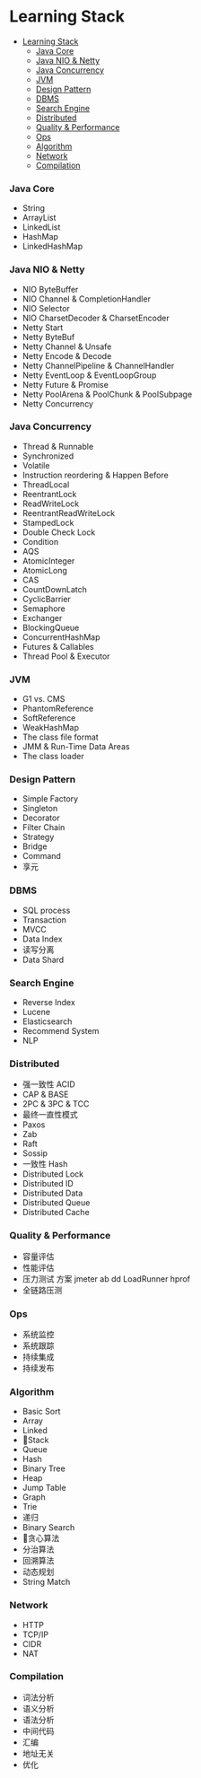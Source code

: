 # Learning Stack
- [Learning Stack](#learning-stack)
    - [Java Core](#java-core)
    - [Java NIO & Netty](#java-nio--netty)
    - [Java Concurrency](#java-concurrency)
    - [JVM](#jvm)
    - [Design Pattern](#design-pattern)
    - [DBMS](#dbms)
    - [Search Engine](#search-engine)
    - [Distributed](#distributed)
    - [Quality & Performance](#quality--performance)
    - [Ops](#ops)
    - [Algorithm](#algorithm)
    - [Network](#network)
    - [Compilation](#compilation)
### Java Core
- String
- ArrayList
- LinkedList
- HashMap
- LinkedHashMap

### Java NIO & Netty
- NIO ByteBuffer
- NIO Channel & CompletionHandler
- NIO Selector
- NIO CharsetDecoder & CharsetEncoder
- Netty Start
- Netty ByteBuf
- Netty Channel & Unsafe
- Netty Encode & Decode
- Netty ChannelPipeline & ChannelHandler
- Netty EventLoop & EventLoopGroup
- Netty Future & Promise
- Netty PoolArena & PoolChunk & PoolSubpage
- Netty Concurrency

### Java Concurrency
- Thread & Runnable
- Synchronized
- Volatile
- Instruction reordering & Happen Before
- ThreadLocal
- ReentrantLock
- ReadWriteLock
- ReentrantReadWriteLock
- StampedLock
- Double Check Lock
- Condition
- AQS
- AtomicInteger
- AtomicLong
- CAS
- CountDownLatch
- CyclicBarrier
- Semaphore
- Exchanger
- BlockingQueue
- ConcurrentHashMap
- Futures & Callables
- Thread Pool & Executor

### JVM
- G1 vs. CMS
- PhantomReference
- SoftReference
- WeakHashMap
- The class file format
- JMM & Run-Time Data Areas
- The class loader

### Design Pattern
- Simple Factory
- Singleton
- Decorator
- Filter Chain
- Strategy
- Bridge
- Command
- 享元

### DBMS
- SQL process
- Transaction
- MVCC
- Data Index
- 读写分离
- Data Shard

### Search Engine
- Reverse Index
- Lucene
- Elasticsearch
- Recommend System
- NLP

### Distributed
- 强一致性 ACID
- CAP & BASE
- 2PC & 3PC & TCC
- 最终一直性模式
- Paxos
- Zab
- Raft
- Sossip
- 一致性 Hash
- Distributed Lock
- Distributed ID
- Distributed Data
- Distributed Queue
- Distributed Cache

### Quality & Performance
- 容量评估
- 性能评估
- 压力测试 方案 jmeter ab dd LoadRunner hprof
- 全链路压测

### Ops
- 系统监控
- 系统跟踪
- 持续集成
- 持续发布

### Algorithm
- Basic Sort
- Array
- Linked
- Stack
- Queue
- Hash
- Binary Tree
- Heap
- Jump Table
- Graph
- Trie
- 递归
- Binary Search
- 贪心算法
- 分治算法
- 回溯算法
- 动态规划
- String Match

### Network
- HTTP 
- TCP/IP
- CIDR
- NAT

### Compilation
- 词法分析
- 语义分析
- 语法分析
- 中间代码
- 汇编
- 地址无关
- 优化
